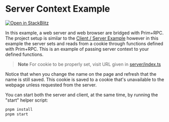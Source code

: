 # Server Context Example

[![Open in StackBlitz](https://developer.stackblitz.com/img/open_in_stackblitz_small.svg)](https://stackblitz.com/github/doseofted/prim-rpc-examples/tree/main/server-context)

In this example, a web server and web browser are bridged with Prim+RPC. The
project setup is similar to the [Client / Server Example](../client-server)
however in this example the server sets and reads from a cookie through
functions defined with Prim+RPC. This is an example of passing server context to
your defined functions.

> **Note** For cookie to be properly set, visit URL given in
> [server/index.ts](./server/index.ts#L26)

Notice that when you change the name on the page and refresh that the name is
still saved. This cookie is saved to a cookie that's unavailable to the webpage
unless requested from the server.

You can start both the server and client, at the same time, by running the
"start" helper script:

```zsh
pnpm install
pnpm start
```

